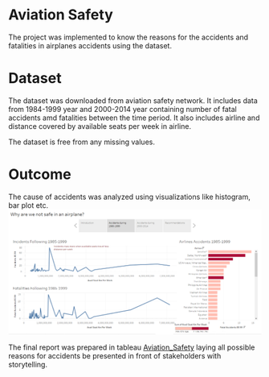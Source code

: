 # Aviation Safety

The project was implemented to know the reasons for the accidents and fatalities in airplanes accidents using the dataset.

# Dataset

The dataset was downloaded from aviation safety network. It includes data from 1984-1999 year and 2000-2014 year containing number of fatal accidents amd fatalities between the time period. It also includes airline and distance covered by available seats per week in airline.

The dataset is free from any missing values.

# Outcome

The cause of accidents was analyzed using visualizations like histogram, bar plot etc. 
![Report](https://github.com/dA505819/Aviation-Safety/blob/master/Story.PNG)

The final report was prepared in tableau [Aviation_Safety](https://public.tableau.com/profile/dhruv.aggarwal8198#!/vizhome/AviationSafety/Story1) laying all possible reasons for accidents be presented in front of stakeholders with storytelling.



